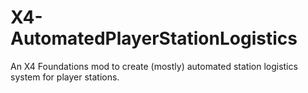 # X4-AutomatedPlayerStationLogistics
An X4 Foundations mod to create  (mostly) automated station logistics system for player stations.
